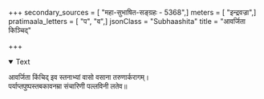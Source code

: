 +++
secondary_sources = [ "महा-सुभाषित-सङ्ग्रहः - 5368",]
meters = [ "इन्द्रवज्रा",]
pratimaala_letters = [ "प", "व",]
jsonClass = "Subhaashita"
title = "आवर्जिता किञ्चिद्"

+++

<details open><summary>Text</summary>

आवर्जिता किंचिद् इव स्तनाभ्यां वासो वसाना तरुणार्करागम्।  
पर्याप्तपुष्पस्तबकावनम्रा संचारिणी पल्लविनी लतेव॥
</details>
